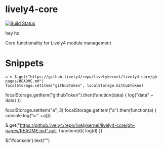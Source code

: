 # lively4-core

[![Build Status](https://travis-ci.org/onsetsu/lively4-core.svg?branch=master)](https://travis-ci.org/onsetsu/lively4-core)

hey ho

Core functionality for Lively4 module management


# Snippets

    a = $.get("https://github.lively4/repo/livelykernel/lively4-core/gh-pages/README.md")
    focalStorage.setItem("githubToken", localStorage.GithubToken)

focalStorage.getItem("githubToken").then(function(data) { log("data" + data) })


focalStorage.setItem("a", 3)
focalStorage.getItem("a").then(function(a) { console.log("a:" +a)})

$.get("https://github.lively4/repo/livelykernel/lively4-core/gh-pages/README.md",null, function(d){ log(d) })

$('#console').text("")